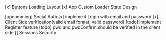 [x] Buttons Loading Layout
[x] App Custom Loader State Design

<!-- Auth Todos -->

[upcomming] Social Auth
[x] implement Login with email and password
[x] Client Side verification(valid email format, valid password)
[todo] implement Register feature
[todo] pwd and pwdConfirm should be verified in the client side
[] Sessions Security
